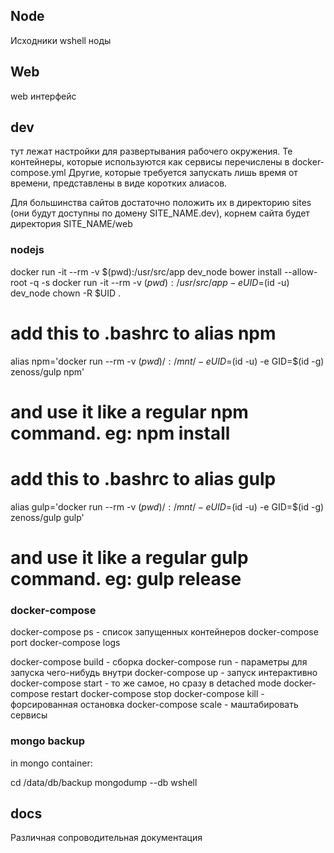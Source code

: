 ## Node
Исходники wshell ноды


## Web
web интерфейс


## dev
тут лежат настройки для развертывания рабочего окружения.
Те контейнеры, которые используются как сервисы перечислены в docker-compose.yml
Другие, которые требуется запускать лишь время от времени, представлены в виде
коротких алиасов.

Для большинства сайтов достаточно положить их в директорию sites (они будут
доступны по домену SITE_NAME.dev), корнем сайта будет директория SITE_NAME/web

### nodejs
docker run -it --rm -v $(pwd):/usr/src/app dev_node bower install --allow-root -q -s
docker run -it --rm -v $(pwd):/usr/src/app -e UID=$(id -u) dev_node chown -R $UID .

# add this to .bashrc to alias npm
alias npm='docker run --rm -v $(pwd)/:/mnt/ -e UID=$(id -u) -e GID=$(id -g) zenoss/gulp npm'
# and use it like a regular npm command. eg: npm install

# add this to .bashrc to alias gulp
alias gulp='docker run --rm -v $(pwd)/:/mnt/ -e UID=$(id -u) -e GID=$(id -g) zenoss/gulp gulp'
# and use it like a regular gulp command. eg: gulp release

### docker-compose
docker-compose ps - список запущенных контейнеров
docker-compose port
docker-compose logs

docker-compose build - сборка
docker-compose run - параметры для запуска чего-нибудь внутри
docker-compose up - запуск интерактивно
docker-compose start - то же самое, но сразу в detached mode
docker-compose restart
docker-compose stop
docker-compose kill - форсированная остановка
docker-compose scale - маштабировать сервисы

### mongo backup
in mongo container:

cd /data/db/backup
mongodump --db wshell

## docs
Различная сопроводительная документация
